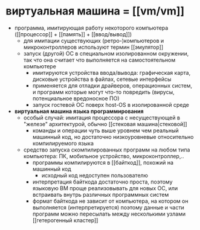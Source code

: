 # виртуальная машина = [[vm/vm]]

- программа, имитирующая работу некоторого компьютера ([[процессор]] + [[память]] + [[ввод/вывод]])
	- для имитации существующих (ретро-)компьютеров и микроконтроллеров используют термин [[эмулятор]]
	- запуск (другой) ОС в специальном изолированном окружении, так что она считает что выполняется на самостоятельном компьютере
		- имитируются устройства ввода/вывода: графическая карта, дисковые устройства в файлах, сетевые интерфейсы
		- применяется для отладки драйверов, операционных систем, и программ которые могут что-то повредить (вирусы, потенциальное вредоносное ПО)
		- запуск гостевой ОС поверх host-OS в изолированной среде
- **виртуальная машина языка программирования**
	- особый случай: имитация процессора с несуществующей в "железе" архитектурой, обычно [[стековая машина|стековой]]
		- команды и операции чуть выше уровнем чем реальный машинный код, но достаточно низкоуровневые относительно компилируемого языка
	- средство запуска скомпилированных программ на любом типа компьютера: ПК, мобильное устройство, микроконтроллер,..
		- программы компилируются в [[байткод]], похожий на машинный код
			- исходный код недоступен пользователю
		- интерпретация байткода достаточно проста, поэтому языковую ВМ проще реализовывать для новых ОС, или встраивать внутрь различных программных систем
		- формат байткода не зависит от компьютера, на котором он выполняется (интерпретируется) поэтому данные и части программ можно пересылать между несколькими узлами [[гетерогенный кластер]]
